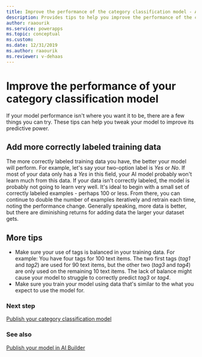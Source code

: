 ```yaml
---
title: Improve the performance of the category classification model - AI Builder | Microsoft Docs
description: Provides tips to help you improve the performance of the category classification model in AI Builder.
author: raaourik 
ms.service: powerapps
ms.topic: conceptual
ms.custom: 
ms.date: 12/31/2019
ms.author: raaourik 
ms.reviewer: v-dehaas
---
```


# Improve the performance of your category classification model

If your model performance isn't where you want it to be, there are a few things you can try. These tips can help you tweak your model to improve its predictive power.

## Add more correctly labeled training data

The more correctly labeled training data you have, the better your model will perform. For example, let's say your two-option label is *Yes* or *No*. If most of your data only has a *Yes* in this field, your AI model probably won't learn much from this data. If your data isn't correctly labeled, the model is probably not going to learn very well. It's ideal to begin with a small set of correctly labeled examples - perhaps 100 or less. From there, you can continue to double the number of examples iteratively and retrain each time, noting the performance change. Generally speaking, more data is better, but there are diminishing returns for adding data the larger your dataset gets.
<!--
## Clean up your data

You might have a lot of correctly labeled training data. You might have added a lot of data fields. So why is the AI model not as predictive as you expect? It might be that you're selecting too many fields, thereby adding an unwanted bias. Make sure all the fields you select influence what you want to predict. Deselect irrelevant or misleading fields. In addition:

- Verify that the data fields you selected to train the AI model don't have a high rate of missing values.
- Populate missing values with a default value, or remove the data field from the model training.
- If a data field has a high correlation with a prediction outcome, remove the data field from the model training.

Cleaning your data can avoid some types of training errors and improve model performance. Here are some additional pointers:

- Remove duplicate or irrelevant fields.
- Check for very similar text items labeled differently.
- Remove abnormal records.
- Handle missing data:
  - Label categorical data as missing.
-->

## More tips

- Make sure your use of tags is balanced in your training data. For example: You have four tags for 100 text items. The two first tags (*tag1* and *tag2*) are used for 90 text items, but the other two (*tag3* and *tag4*) are only used on the remaining 10 text items. The lack of balance might cause your model to struggle to correctly predict *tag3* or *tag4*.
- Make sure you train your model using data that's similar to the what you expect to use the model for.  

### Next step

[Publish your category classification model](publish-text-classification-model.md) 

### See also

[Publish your model in AI Builder](publish-model.md)